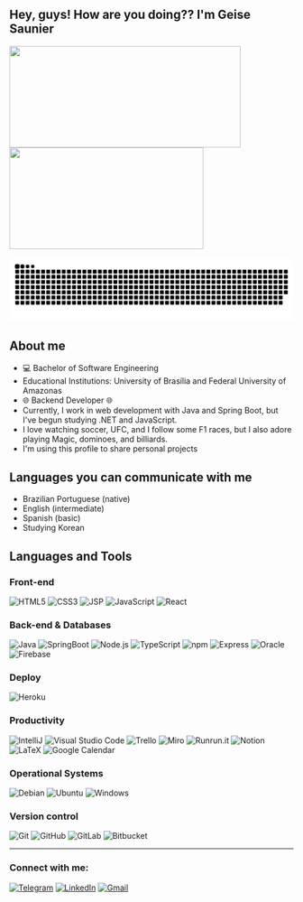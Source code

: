 <h2>Hey, guys! How are you doing?? I'm Geise Saunier</h2>

<img src="https://github-readme-stats.vercel.app/api?username=GeiseSaunier&show_icons=true&theme=bear&hide_border=true" width="410em" height="180em" align="left" border="none"/>
<img src="https://github-readme-stats.vercel.app/api/top-langs/?username=dridr1&layout=compact&theme=bear&hide_border=true" width="344em" height="180em" border="none" />

<div>
  
   ![Snake animation](https://github.com/GeiseSaunier/GeiseSaunier/blob/output/github-contribution-grid-snake.svg)
  
  </div>

## About me

<ul>
    <li>💻 Bachelor of Software Engineering</li>
     <li>Educational Institutions: University of Brasília and Federal University of Amazonas</li>
    <li>🌐 Backend Developer 🌐</li>
    <li> Currently, I work in web development with Java and Spring Boot, but I've begun studying .NET and JavaScript.</li>
    <li>I love watching soccer, UFC, and I follow some F1 races, but I also adore playing Magic, dominoes, and billiards. </li>
    <li>I'm using this profile to share personal projects</li>
</ul>


## Languages you can communicate with me
* Brazilian Portuguese (native)
* English (intermediate)
* Spanish (basic)
* Studying Korean


## Languages and Tools

### Front-end
![HTML5](https://img.shields.io/static/v1?style=for-the-badge&message=HTML5&color=E34F26&logo=HTML5&logoColor=FFFFFF&label=)
![CSS3](https://img.shields.io/static/v1?style=for-the-badge&message=CSS3&color=1572B6&logo=CSS3&logoColor=FFFFFF&label=)
![JSP](https://img.shields.io/badge/JSP-JavaServer%20Pages-007396?logo=jsp&style=for-the-badge)
![JavaScript](https://img.shields.io/static/v1?style=for-the-badge&message=JavaScript&color=222222&logo=JavaScript&logoColor=F7DF1E&label=)
![React](https://img.shields.io/static/v1?style=for-the-badge&message=React&color=222222&logo=React&logoColor=61DAFB&label=)


### Back-end & Databases
![Java](https://img.shields.io/badge/Java-007396?logo=java&logoColor=white&style=for-the-badge)
![SpringBoot](https://img.shields.io/badge/Spring%20Boot-6DB33F?logo=springboot&style=for-the-badge)
![Node.js](https://img.shields.io/static/v1?style=for-the-badge&message=Node.js&color=339933&logo=Node.js&logoColor=FFFFFF&label=)
![TypeScript](https://img.shields.io/static/v1?style=for-the-badge&message=TypeScript&color=3178C6&logo=TypeScript&logoColor=FFFFFF&label=) 
![npm](https://img.shields.io/static/v1?style=for-the-badge&message=npm&color=CB3837&logo=npm&logoColor=FFFFFF&label=)
![Express](https://img.shields.io/static/v1?style=for-the-badge&message=Express&color=000000&logo=Express&logoColor=FFFFFF&label=)
![Oracle](https://img.shields.io/badge/Oracle%20-F80000?logo=oracle&logoColor=white&style=for-the-badge)
![Firebase](https://img.shields.io/badge/Firebase-FFCA28?logo=firebase&style=for-the-badge)


### Deploy
![Heroku](https://img.shields.io/static/v1?style=for-the-badge&message=Heroku&color=430098&logo=Heroku&logoColor=FFFFFF&label=)

### Productivity
![IntelliJ](https://img.shields.io/badge/IntelliJ%20-000000?logo=intellij-idea&style=for-the-badge)
![Visual Studio Code](https://img.shields.io/static/v1?style=for-the-badge&message=Visual+Studio+Code&color=007ACC&logo=Visual+Studio+Code&logoColor=FFFFFF&label=)
![Trello](https://img.shields.io/static/v1?style=for-the-badge&message=Trello&color=0052CC&logo=Trello&logoColor=FFFFFF&label=)
![Miro](https://img.shields.io/badge/Miro-050038?logo=miro&style=for-the-badge)
![Runrun.it](https://img.shields.io/badge/Runrun.it-0673E6?logo=runrunit&style=for-the-badge)
![Notion](https://img.shields.io/static/v1?style=for-the-badge&message=Notion&color=000000&logo=Notion&logoColor=FFFFFF&label=)
![LaTeX](https://img.shields.io/badge/LaTeX-008080?logo=latex&style=for-the-badge)
![Google Calendar](https://img.shields.io/static/v1?style=for-the-badge&message=Google+Calendar&color=4285F4&logo=Google+Calendar&logoColor=FFFFFF&label=)

### Operational Systems
![Debian](https://img.shields.io/badge/Debian-A81D33?logo=debian&style=for-the-badge)
![Ubuntu](https://img.shields.io/static/v1?style=for-the-badge&message=Ubuntu&color=E95420&logo=Ubuntu&logoColor=FFFFFF&label=)
![Windows](https://img.shields.io/static/v1?style=for-the-badge&message=Windows&color=0078D6&logo=Windows&logoColor=FFFFFF&label=)

### Version control
![Git](https://img.shields.io/static/v1?style=for-the-badge&message=Git&color=F05032&logo=Git&logoColor=FFFFFF&label=)
![GitHub](https://img.shields.io/static/v1?style=for-the-badge&message=GitHub&color=181717&logo=GitHub&logoColor=FFFFFF&label=)
![GitLab](https://img.shields.io/badge/GitLab-330F63?logo=gitlab&style=for-the-badge)
![Bitbucket](https://img.shields.io/badge/Bitbucket-0052CC?logo=bitbucket&style=for-the-badge)

---

### Connect with me:

[![Telegram](https://img.shields.io/static/v1?style=for-the-badge&message=Telegram&color=26A5E4&logo=Telegram&logoColor=FFFFFF&label=)][telegram]
[![LinkedIn](https://img.shields.io/static/v1?style=for-the-badge&message=LinkedIn&color=0A66C2&logo=LinkedIn&logoColor=FFFFFF&label=)][linkedin]
[![Gmail](https://img.shields.io/static/v1?style=for-the-badge&message=Gmail&color=EA4335&logo=Gmail&logoColor=FFFFFF&label=)][gmail]

[linkedin]: https://www.linkedin.com/in/geise-saunier-62a606143/
[telegram]: https://t.me/geisesaunier
[gmail]: mailto:geisesaunier3939@gmail.com


